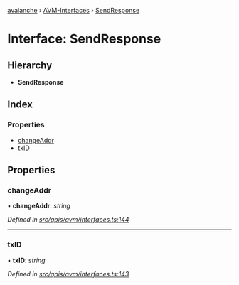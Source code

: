 [avalanche](../README.md) › [AVM-Interfaces](../modules/avm_interfaces.md) › [SendResponse](avm_interfaces.sendresponse.md)

# Interface: SendResponse

## Hierarchy

* **SendResponse**

## Index

### Properties

* [changeAddr](avm_interfaces.sendresponse.md#changeaddr)
* [txID](avm_interfaces.sendresponse.md#txid)

## Properties

###  changeAddr

• **changeAddr**: *string*

*Defined in [src/apis/avm/interfaces.ts:144](https://github.com/ava-labs/avalanchejs/blob/4e59193/src/apis/avm/interfaces.ts#L144)*

___

###  txID

• **txID**: *string*

*Defined in [src/apis/avm/interfaces.ts:143](https://github.com/ava-labs/avalanchejs/blob/4e59193/src/apis/avm/interfaces.ts#L143)*
